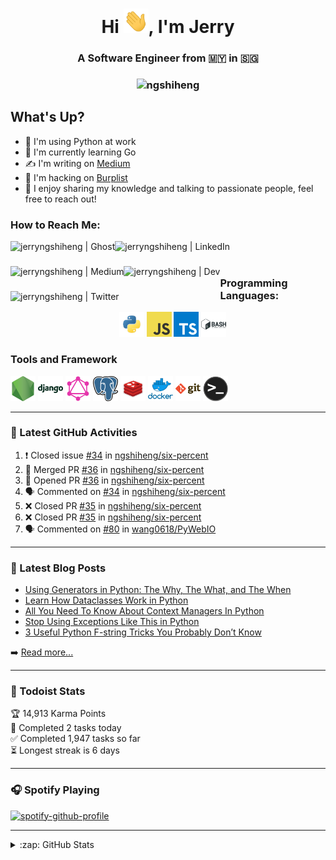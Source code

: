 <h1 align="center">Hi <img src="https://raw.githubusercontent.com/ABSphreak/ABSphreak/master/gifs/Hi.gif" width="40px" />, I'm Jerry</h1>
<h3 align="center">A Software Engineer from 🇲🇾 in 🇸🇬</h3>
<h3 align="center"> <img src="https://komarev.com/ghpvc/?username=ngshiheng" alt="ngshiheng" /> </p>

## What's Up?

-   🐍 I'm using Python at work
-   🌱 I'm currently learning Go
-   ✍️ I'm writing on [Medium][medium]
-   🍻 I'm hacking on [Burplist][burplist]
-   💬 I enjoy sharing my knowledge and talking to passionate people, feel free to reach out!

### How to Reach Me:

[<img align="left" alt="jerryngshiheng | Ghost" height="40" src="https://cdn.jsdelivr.net/npm/simple-icons@5.12.0/icons/ghost.svg" />][ghost]
[<img align="left" alt="jerryngshiheng | LinkedIn" height="40" src="https://cdn.jsdelivr.net/npm/simple-icons@5.12.0/icons/linkedin.svg" />][linkedin]
[<img align="left" alt="jerryngshiheng | Medium" height="40" src="https://cdn.jsdelivr.net/npm/simple-icons@5.12.0/icons/medium.svg" />][medium]
[<img align="left" alt="jerryngshiheng | Dev" height="40" src="https://cdn.jsdelivr.net/npm/simple-icons@5.12.0/icons/devdotto.svg" />][dev]
[<img align="left" alt="jerryngshiheng | Twitter" height="40" src="https://cdn.jsdelivr.net/npm/simple-icons@5.12.0/icons/twitter.svg" />][twitter]

<br />
<br />

### Programming Languages:

<code><img height="40" src="https://raw.githubusercontent.com/github/explore/80688e429a7d4ef2fca1e82350fe8e3517d3494d/topics/python/python.png"></code>
<code><img height="40" src="https://raw.githubusercontent.com/github/explore/80688e429a7d4ef2fca1e82350fe8e3517d3494d/topics/javascript/javascript.png"></code>
<code><img height="40" src="https://raw.githubusercontent.com/github/explore/80688e429a7d4ef2fca1e82350fe8e3517d3494d/topics/typescript/typescript.png"></code>
<code><img height="40" src="https://raw.githubusercontent.com/github/explore/80688e429a7d4ef2fca1e82350fe8e3517d3494d/topics/bash/bash.png"></code>

### Tools and Framework

<code><img height="40" src="https://raw.githubusercontent.com/github/explore/80688e429a7d4ef2fca1e82350fe8e3517d3494d/topics/nodejs/nodejs.png"></code>
<code><img height="40" src="https://raw.githubusercontent.com/github/explore/80688e429a7d4ef2fca1e82350fe8e3517d3494d/topics/django/django.png"></code>
<code><img height="40" src="https://raw.githubusercontent.com/github/explore/5c058a388828bb5fde0bcafd4bc867b5bb3f26f3/topics/graphql/graphql.png"></code>
<code><img height="40" src="https://raw.githubusercontent.com/github/explore/80688e429a7d4ef2fca1e82350fe8e3517d3494d/topics/postgresql/postgresql.png"></code>
<code><img height="40" src="https://raw.githubusercontent.com/github/explore/80688e429a7d4ef2fca1e82350fe8e3517d3494d/topics/redis/redis.png"></code>
<code><img height="40" src="https://raw.githubusercontent.com/github/explore/80688e429a7d4ef2fca1e82350fe8e3517d3494d/topics/docker/docker.png"></code>
<code><img height="40" src="https://raw.githubusercontent.com/github/explore/80688e429a7d4ef2fca1e82350fe8e3517d3494d/topics/git/git.png"></code>
<code><img height="40" src="https://raw.githubusercontent.com/github/explore/80688e429a7d4ef2fca1e82350fe8e3517d3494d/topics/terminal/terminal.png"></code>

---

### 🤖 Latest GitHub Activities

<!--START_SECTION:activity-->
1. ❗️ Closed issue [#34](https://github.com/ngshiheng/six-percent/issues/34) in [ngshiheng/six-percent](https://github.com/ngshiheng/six-percent)
2. 🎉 Merged PR [#36](https://github.com/ngshiheng/six-percent/pull/36) in [ngshiheng/six-percent](https://github.com/ngshiheng/six-percent)
3. 💪 Opened PR [#36](https://github.com/ngshiheng/six-percent/pull/36) in [ngshiheng/six-percent](https://github.com/ngshiheng/six-percent)
4. 🗣 Commented on [#34](https://github.com/ngshiheng/six-percent/issues/34) in [ngshiheng/six-percent](https://github.com/ngshiheng/six-percent)
5. ❌ Closed PR [#35](https://github.com/ngshiheng/six-percent/pull/35) in [ngshiheng/six-percent](https://github.com/ngshiheng/six-percent)
5. ❌ Closed PR [#35](https://github.com/ngshiheng/six-percent/pull/35) in [ngshiheng/six-percent](https://github.com/ngshiheng/six-percent)
6. 🗣 Commented on [#80](https://github.com/wang0618/PyWebIO/issues/80) in [wang0618/PyWebIO](https://github.com/wang0618/PyWebIO)
 <!--END_SECTION:activity-->

---

### 📓 Latest Blog Posts

<!-- BLOG-POST-LIST:START -->
- [Using Generators in Python: The Why, The What, and The When](https://dev.to/jerrynsh/using-generators-in-python-the-why-the-what-and-the-when-55l)
- [Learn How Dataclasses Work in Python](https://dev.to/jerrynsh/learn-how-dataclasses-work-in-python-37a2)
- [All You Need To Know About Context Managers In Python](https://dev.to/jerrynsh/all-you-need-to-know-about-context-managers-in-python-i03)
- [Stop Using Exceptions Like This in Python](https://dev.to/jerrynsh/stop-using-exceptions-like-this-in-python-407o)
- [3 Useful Python F-string Tricks You Probably Don’t Know](https://dev.to/jerrynsh/3-useful-python-f-string-tricks-you-probably-don-t-know-2o54)
<!-- BLOG-POST-LIST:END -->

➡️ [Read more...][dev]

---

### 📝 Todoist Stats

<!-- TODO-IST:START -->
🏆  14,913 Karma Points           
🌸  Completed 2 tasks today           
✅  Completed 1,947 tasks so far           
⏳  Longest streak is 6 days
<!-- TODO-IST:END -->

---

### 🎧 Spotify Playing

[![spotify-github-profile](https://spotify-github-profile.vercel.app/api/view?uid=22zxcagskyqhkk4qkznhsxdxq&cover_image=true&theme=compact)](https://github.com/kittinan/spotify-github-profile)

---

<details>
  <summary>:zap: GitHub Stats</summary>
    <img align="left" alt="Jerry's GitHub Stats" src="https://github-readme-stats.vercel.app/api?username=ngshiheng&show_icons=true&hide_border=true&theme=tokyonight" />
</details>

[ghost]: http://jerrynsh.com/
[linkedin]: https://www.linkedin.com/in/jerrynsh/
[medium]: https://jerrynsh.medium.com/
[dev]: https://dev.to/jerrynsh
[twitter]: https://twitter.com/jerrynsh/
[burplist]: https://burplist.me/

